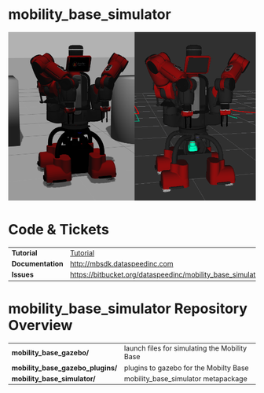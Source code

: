 # mobility_base_simulator
![screenshot](img/gazebo_and_rviz.png)

# Code & Tickets
| | |
|-|-|
|**Tutorial**      | [Tutorial](Tutorial.md) |
|**Documentation** | http://mbsdk.dataspeedinc.com |
|**Issues**        | https://bitbucket.org/dataspeedinc/mobility_base_simulator/issues |

# mobility_base_simulator Repository Overview
| | |
|-|-|
| **mobility_base_gazebo/**            | launch files for simulating the Mobility Base 
| **mobility_base_gazebo_plugins/**    | plugins to gazebo for the Mobilty Base
| **mobility_base_simulator/**         | mobility_base_simulator metapackage
